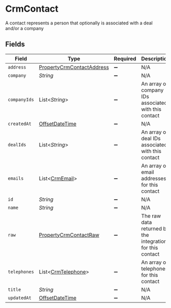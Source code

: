 # CrmContact

A contact represents a person that optionally is associated with a deal and/or a company


## Fields

| Field                                                                                     | Type                                                                                      | Required                                                                                  | Description                                                                               |
| ----------------------------------------------------------------------------------------- | ----------------------------------------------------------------------------------------- | ----------------------------------------------------------------------------------------- | ----------------------------------------------------------------------------------------- |
| `address`                                                                                 | [PropertyCrmContactAddress](../../models/shared/PropertyCrmContactAddress.md)             | :heavy_minus_sign:                                                                        | N/A                                                                                       |
| `company`                                                                                 | *String*                                                                                  | :heavy_minus_sign:                                                                        | N/A                                                                                       |
| `companyIds`                                                                              | List<*String*>                                                                            | :heavy_minus_sign:                                                                        | An array of company IDs associated with this contact                                      |
| `createdAt`                                                                               | [OffsetDateTime](https://docs.oracle.com/javase/8/docs/api/java/time/OffsetDateTime.html) | :heavy_minus_sign:                                                                        | N/A                                                                                       |
| `dealIds`                                                                                 | List<*String*>                                                                            | :heavy_minus_sign:                                                                        | An array of deal IDs associated with this contact                                         |
| `emails`                                                                                  | List<[CrmEmail](../../models/shared/CrmEmail.md)>                                         | :heavy_minus_sign:                                                                        | An array of email addresses for this contact                                              |
| `id`                                                                                      | *String*                                                                                  | :heavy_minus_sign:                                                                        | N/A                                                                                       |
| `name`                                                                                    | *String*                                                                                  | :heavy_minus_sign:                                                                        | N/A                                                                                       |
| `raw`                                                                                     | [PropertyCrmContactRaw](../../models/shared/PropertyCrmContactRaw.md)                     | :heavy_minus_sign:                                                                        | The raw data returned by the integration for this contact                                 |
| `telephones`                                                                              | List<[CrmTelephone](../../models/shared/CrmTelephone.md)>                                 | :heavy_minus_sign:                                                                        | An array of telephones for this contact                                                   |
| `title`                                                                                   | *String*                                                                                  | :heavy_minus_sign:                                                                        | N/A                                                                                       |
| `updatedAt`                                                                               | [OffsetDateTime](https://docs.oracle.com/javase/8/docs/api/java/time/OffsetDateTime.html) | :heavy_minus_sign:                                                                        | N/A                                                                                       |